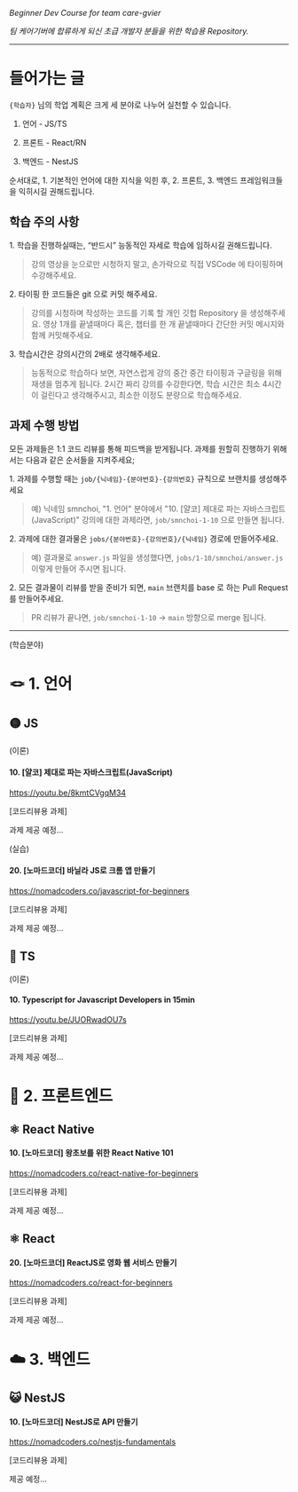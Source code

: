 _Beginner Dev Course for team care-gvier_

_팀 케어기버에 합류하게 되신 초급 개발자 분들을 위한 학습용 Repository._

---

# 들어가는 글

`{학습자}` 님의 학업 계획은 크게 세 분야로 나누어 실천할 수 있습니다.

1. 언어 - JS/TS

2. 프론트 - React/RN

3. 백엔드 - NestJS

순서대로, 1. 기본적인 언어에 대한 지식을 익힌 후, 2. 프론트, 3. 백엔드 프레임워크들을 익히시길 권해드립니다.

## 학습 주의 사항

1\. 학습을 진행하실때는, “반드시” 능동적인 자세로 학습에 임하시길 권해드립니다.

> 강의 영상을 눈으로만 시청하지 말고, 손가락으로 직접 VSCode 에 타이핑하며 수강해주세요.

2\. 타이핑 한 코드들은 git 으로 커밋 해주세요.

> 강의를 시청하며 작성하는 코드를 기록 할 개인 깃헙 Repository 을 생성해주세요.
> 영상 1개를 끝낼때마다 혹은, 챕터를 한 개 끝낼때마다 간단한 커밋 메시지와 함께 커밋해주세요.

3\. 학습시간은 강의시간의 2배로 생각해주세요.

> 능동적으로 학습하다 보면, 자연스럽게 강의 중간 중간 타이핑과 구글링을 위해 재생을 멈추게 됩니다.
> 2시간 짜리 강의를 수강한다면, 학습 시간은 최소 4시간이 걸린다고 생각해주시고, 최소한 이정도 분량으로 학습해주세요.

## 과제 수행 방법

모든 과제들은 1:1 코드 리뷰를 통해 피드백을 받게됩니다.
과제를 원할히 진행하기 위해서는 다음과 같은 순서들을 지켜주세요;

1\. 과제를 수행할 때는 `job/{닉네임}-{분야번호}-{강의번호}` 규칙으로 브랜치를 생성해주세요

> 예) 닉네임 smnchoi, "1. 언어" 분야에서 "10. [얄코] 제대로 파는 자바스크립트(JavaScript)" 강의에 대한 과제라면, `job/smnchoi-1-10` 으로 만들면 됩니다.

2\. 과제에 대한 결과물은 `jobs/{분야번호}-{강의번호}/{닉네임}` 경로에 만들어주세요.

> 예) 결과물로 `answer.js` 파일을 생성했다면, `jobs/1-10/smnchoi/answer.js` 이렇게 만들어 주시면 됩니다.

2\. 모든 결과물이 리뷰를 받을 준비가 되면, `main` 브랜치를 base 로 하는 Pull Request 를 만들어주세요.

> PR 리뷰가 끝나면, `job/smnchoi-1-10` -> `main` 방향으로 merge 됩니다.

---

(학습분야)

# 🪢 1. 언어

## 🟡 JS

(이론)

#### 10. [얄코] 제대로 파는 자바스크립트(JavaScript)

https://youtu.be/8kmtCVgqM34

[코드리뷰용 과제]

과제 제공 예정…

(실습)

#### 20. [노마드코더] 바닐라 JS로 크롬 앱 만들기

https://nomadcoders.co/javascript-for-beginners

[코드리뷰용 과제]

과제 제공 예정…

## 🔵 TS

(이론)

#### 10. Typescript for Javascript Developers in 15min

https://youtu.be/JUORwadOU7s

[코드리뷰용 과제]

과제 제공 예정…

# 📱 2. 프론트엔드

## ⚛️ React Native

#### 10. [노마드코더] 왕초보를 위한 React Native 101

https://nomadcoders.co/react-native-for-beginners

[코드리뷰용 과제]

과제 제공 예정…

## ⚛ React

#### 20. [노마드코더] ReactJS로 영화 웹 서비스 만들기

https://nomadcoders.co/react-for-beginners

[코드리뷰용 과제]

과제 제공 예정…

# ☁️ 3. 백엔드

## 😺 NestJS

#### 10. [노마드코더] NestJS로 API 만들기

https://nomadcoders.co/nestjs-fundamentals

[코드리뷰용 과제]

제공 예정…
